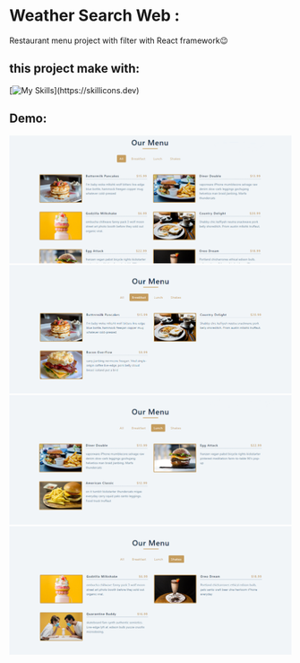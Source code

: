 # Weather Search Web :

<P>Restaurant menu project with filter with React framework😉</p>


## this project make with:
[![My Skills](https://skillicons.dev/icons?i=js,react,html,css,)](https://skillicons.dev)

## Demo:
![alt text](./public/images/Capturer1.PNG)
![alt text](./public/images/Capturer2.PNG)
![alt text](./public/images/Capturer3.PNG)
![alt text](./public/images/Capturer4.PNG)

